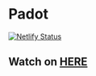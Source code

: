# Padot

[![Netlify Status](https://api.netlify.com/api/v1/badges/b9260823-c182-4e76-8400-c6a7416fae5e/deploy-status)](https://app.netlify.com/sites/padot/deploys)

## Watch on [HERE](https://padot.netlify.app)
